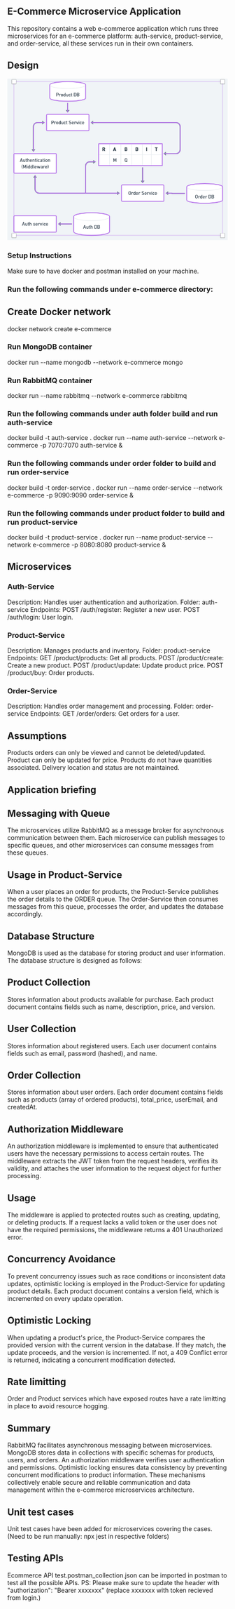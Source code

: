 ## E-Commerce Microservice Application

This repository contains a web e-commerce application which runs three microservices for an e-commerce platform: auth-service, product-service, and order-service, all these services run in their own containers.

## Design
![](Architecture.png)

### Setup Instructions

Make sure to have docker and postman installed on your machine.

### Run the following commands under e-commerce directory:
## Create Docker network
docker network create e-commerce

### Run MongoDB container
docker run --name mongodb --network e-commerce mongo

### Run RabbitMQ container
docker run --name rabbitmq --network e-commerce rabbitmq

### Run the following commands under auth folder build and run auth-service
docker build -t auth-service .
docker run --name auth-service --network e-commerce -p 7070:7070 auth-service &

### Run the following commands under order folder to build and run order-service
docker build -t order-service .
docker run --name order-service --network e-commerce -p 9090:9090 order-service &

### Run the following commands under product folder to build and run product-service
docker build -t product-service .
docker run --name product-service --network e-commerce -p 8080:8080 product-service &

## Microservices

### Auth-Service
Description: Handles user authentication and authorization.
Folder: auth-service
Endpoints:
POST /auth/register: Register a new user.
POST /auth/login: User login.

### Product-Service
Description: Manages products and inventory.
Folder: product-service
Endpoints:
GET /product/products: Get all products.
POST /product/create: Create a new product.
POST /product/update: Update product price.
POST /product/buy: Order products.

### Order-Service
Description: Handles order management and processing.
Folder: order-service
Endpoints:
GET /order/orders: Get orders for a user.

## Assumptions
Products orders can only be viewed and cannot be deleted/updated.
Product can only be updated for price.
Products do not have quantities associated.
Delivery location and status are not maintained.

## Application briefing 
## Messaging with Queue

The microservices utilize RabbitMQ as a message broker for asynchronous communication between them. Each microservice can publish messages to specific queues, and other microservices can consume messages from these queues.

## Usage in Product-Service
When a user places an order for products, the Product-Service publishes the order details to the ORDER queue.
The Order-Service then consumes messages from this queue, processes the order, and updates the database accordingly.

## Database Structure
MongoDB is used as the database for storing product and user information. The database structure is designed as follows:

## Product Collection

Stores information about products available for purchase. Each product document contains fields such as name, description, price, and version.

## User Collection

Stores information about registered users. Each user document contains fields such as email, password (hashed), and name.

## Order Collection

Stores information about user orders. Each order document contains fields such as products (array of ordered products), total_price, userEmail, and createdAt.

## Authorization Middleware
An authorization middleware is implemented to ensure that authenticated users have the necessary permissions to access certain routes. The middleware extracts the JWT token from the request headers, verifies its validity, and attaches the user information to the request object for further processing.

## Usage
The middleware is applied to protected routes such as creating, updating, or deleting products. If a request lacks a valid token or the user does not have the required permissions, the middleware returns a 401 Unauthorized error.

## Concurrency Avoidance
To prevent concurrency issues such as race conditions or inconsistent data updates, optimistic locking is employed in the Product-Service for updating product details. Each product document contains a version field, which is incremented on every update operation.

## Optimistic Locking
When updating a product's price, the Product-Service compares the provided version with the current version in the database. If they match, the update proceeds, and the version is incremented. If not, a 409 Conflict error is returned, indicating a concurrent modification detected.

## Rate limitting
Order and Product services which have exposed routes have a rate limitting in place to avoid resource hogging.

## Summary
RabbitMQ facilitates asynchronous messaging between microservices.
MongoDB stores data in collections with specific schemas for products, users, and orders.
An authorization middleware verifies user authentication and permissions.
Optimistic locking ensures data consistency by preventing concurrent modifications to product information.
These mechanisms collectively enable secure and reliable communication and data management within the e-commerce microservices architecture.

## Unit test cases
Unit test cases have been added for microservices covering the cases. (Need to be run manually: npx jest in respective folders)


## Testing APIs
Ecommerce API test.postman_collection.json can be imported in postman to test all the possible APIs.
PS: Please make sure to update the header with "authorization": "Bearer xxxxxxx" (replace xxxxxxx with token recieved from login.)
